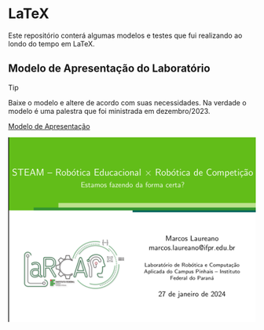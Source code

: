 # LaTeX

Este repositório conterá algumas modelos e testes que fui realizando ao londo do tempo em LaTeX.

## Modelo de Apresentação do Laboratório
> [!TIP]
> Baixe o modelo e altere de acordo com suas necessidades. Na verdade o modelo é uma palestra que foi ministrada em dezembro/2023.

[Modelo de Apresentação](modelo_beamer_larca/)

![Modelo de Apresentação](modelo_beamer_larca/exemplo.png "Modelo de Apresentação do Laboratório")
